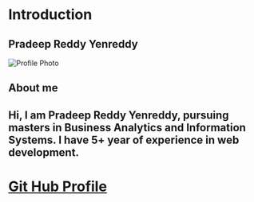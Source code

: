 # Introduction

## Pradeep Reddy Yenreddy

![Profile Photo]()

## About me

## Hi, I am Pradeep Reddy Yenreddy, pursuing masters in Business Analytics and Information Systems. I have 5+ year of experience in web development.

# [Git Hub Profile](https://github.com/pradeep-reddy-yenreddy)
